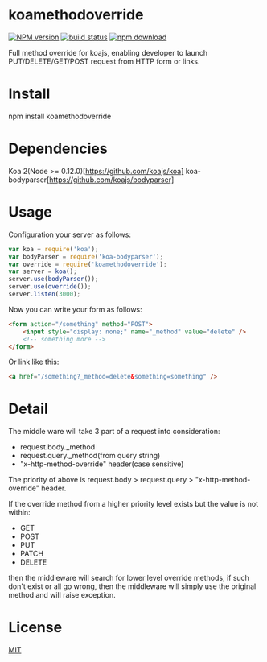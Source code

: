 koamethodoverride
=================

[![NPM version][npm-image]][npm-url]
[![build status][travis-image]][travis-url]
[![npm download][download-image]][download-url]

[npm-image]: https://img.shields.io/npm/v/koamethodoverride.svg?style=flat-square
[npm-url]: https://npmjs.org/package/koamethodoverride
[travis-image]: https://travis-ci.org/HeavenDuke/koamethodoverride.svg
[travis-url]: https://travis-ci.org/HeavenDuke/koamethodoverride
[download-image]: https://img.shields.io/npm/dm/koamethodoverride.svg?style=flat-square
[download-url]: https://npmjs.org/package/koamethodoverride

Full method override for koajs, enabling developer to launch PUT/DELETE/GET/POST request from HTTP form or links.

# Install

npm install koamethodoverride

# Dependencies

Koa 2(Node >= 0.12.0)[https://github.com/koajs/koa]
koa-bodyparser[https://github.com/koajs/bodyparser]

# Usage

Configuration your server as follows:
```js
var koa = require('koa');
var bodyParser = require('koa-bodyparser');
var override = require('koamethodoverride');
var server = koa();
server.use(bodyParser());
server.use(override());
server.listen(3000);
```

Now you can write your form as follows:
```html
<form action="/something" method="POST">
    <input style="display: none;" name="_method" value="delete" />
    <!-- something more -->
</form>
```

Or link like this:
```html
<a href="/something?_method=delete&something=something" />
```

# Detail

The middle ware will take 3 part of a request into consideration:  

*   request.body._method
*   request.query._method(from query string)
*   "x-http-method-override" header(case sensitive)

The priority of above is request.body > request.query > "x-http-method-override" header.

If the override method from a higher priority level exists but the value is not within:

*   GET
*   POST
*   PUT
*   PATCH
*   DELETE

then the middleware will search for lower level override methods, if such don't exist or all go wrong, then the middleware will simply use the original method and will raise exception.

# License
[MIT](./LICENSE)